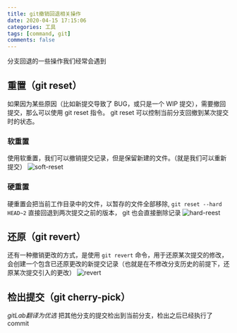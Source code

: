 ```yaml
---
title: git撤销回退相关操作
date: 2020-04-15 17:15:06
categories: 工具
tags: [command, git]
comments: false
---
```


分支回退的一些操作我们经常会遇到

<!-- more -->

## 重置（git reset）

如果因为某些原因（比如新提交导致了 BUG，或只是一个 WIP 提交），需要撤回提交，那么可以使用 git reset 指令。
git reset 可以控制当前分支回撤到某次提交时的状态。

### 软重置

使用软重置，我们可以撤销提交记录，但是保留新建的文件。（就是我们可以重新提交）
![soft-reset](https://mmbiz.qpic.cn/mmbiz_gif/meG6Vo0MeviaPS2ZgOV7sV3qpnhsB4LFO8dmv56PCuicTzZTVL6lVp541picccqwMAU36EhACmJCMttPvBJl8tXjQ/640?wx_fmt=gif&tp=webp&wxfrom=5&wx_lazy=1)

### 硬重置

硬重置会把当前工作目录中的文件，以暂存的文件全部移除, `git reset --hard HEAD~2` 直接回退到两次提交之前的版本，
git 也会直接删除记录
![hard-reest](https://mmbiz.qpic.cn/mmbiz_gif/meG6Vo0MeviaPS2ZgOV7sV3qpnhsB4LFOsiboiaLTHUnlyorlyicvxZtRT9tQD4fcX2VponJIcFUpZHbKKdP5p31vQ/640?wx_fmt=gif&tp=webp&wxfrom=5&wx_lazy=1)

## 还原（git revert）

还有一种撤销更改的方式，是使用 `git revert` 命令，用于还原某次提交的修改，会创建一个包含已还原更改的新提交记录（也就是在不修改分支历史的前提下，还原某次提交引入的更改）
![revert](https://mmbiz.qpic.cn/mmbiz_gif/meG6Vo0MeviaPS2ZgOV7sV3qpnhsB4LFO9KAj8ZGBkjDallvJibGfibgWnfa5ECCY2pOpf6tZwwicv6RGViazjibRiaAg/640?wx_fmt=gif&tp=webp&wxfrom=5&wx_lazy=1)

## 检出提交（git cherry-pick） 
*gitLab翻译为优选* 把其他分支的提交检出到当前分支，检出之后已经执行了commit

